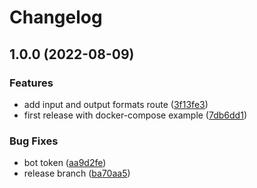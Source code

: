 # Changelog

## 1.0.0 (2022-08-09)


### Features

* add input and output formats route ([3f13fe3](https://github.com/cheminfo/openbabel-docker/commit/3f13fe3ba337d2b4703c638544294e4f215fed07))
* first release with docker-compose example ([7db6dd1](https://github.com/cheminfo/openbabel-docker/commit/7db6dd17309b1136c26aadfb660e487bddff200f))


### Bug Fixes

* bot token ([aa9d2fe](https://github.com/cheminfo/openbabel-docker/commit/aa9d2fe72e34bcd49267dc4febc22f55c4beaf34))
* release branch ([ba70aa5](https://github.com/cheminfo/openbabel-docker/commit/ba70aa5233bad5af07245d439dee40a27f949260))
